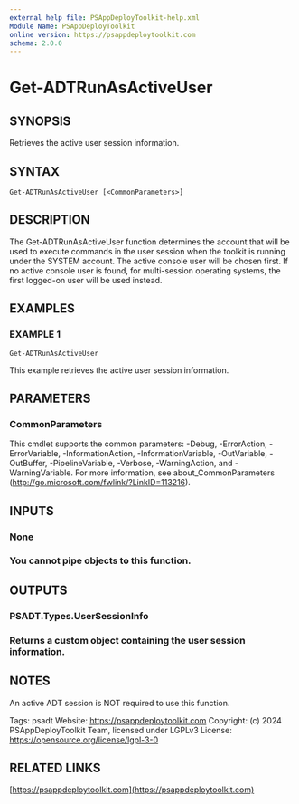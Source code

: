 ```yaml
---
external help file: PSAppDeployToolkit-help.xml
Module Name: PSAppDeployToolkit
online version: https://psappdeploytoolkit.com
schema: 2.0.0
---
```


# Get-ADTRunAsActiveUser

## SYNOPSIS
Retrieves the active user session information.

## SYNTAX

```
Get-ADTRunAsActiveUser [<CommonParameters>]
```

## DESCRIPTION
The Get-ADTRunAsActiveUser function determines the account that will be used to execute commands in the user session when the toolkit is running under the SYSTEM account.
The active console user will be chosen first.
If no active console user is found, for multi-session operating systems, the first logged-on user will be used instead.

## EXAMPLES

### EXAMPLE 1
```
Get-ADTRunAsActiveUser
```

This example retrieves the active user session information.

## PARAMETERS

### CommonParameters
This cmdlet supports the common parameters: -Debug, -ErrorAction, -ErrorVariable, -InformationAction, -InformationVariable, -OutVariable, -OutBuffer, -PipelineVariable, -Verbose, -WarningAction, and -WarningVariable.
For more information, see about_CommonParameters (http://go.microsoft.com/fwlink/?LinkID=113216).

## INPUTS

### None
### You cannot pipe objects to this function.
## OUTPUTS

### PSADT.Types.UserSessionInfo
### Returns a custom object containing the user session information.
## NOTES
An active ADT session is NOT required to use this function.

Tags: psadt
Website: https://psappdeploytoolkit.com
Copyright: (c) 2024 PSAppDeployToolkit Team, licensed under LGPLv3
License: https://opensource.org/license/lgpl-3-0

## RELATED LINKS

[https://psappdeploytoolkit.com](https://psappdeploytoolkit.com)

